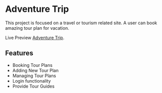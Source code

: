 # Adventure Trip

This project is focused on a travel or tourism related site. A user can book amazing tour plan for vacation.

Live Preview [Adventure Trip](https://adventure-trip-41bbd.web.app/).

## Features

-   Booking Tour Plans
-   Adding New Tour Plan
-   Managing Tour Plans
-   Login functionality
-   Provide Tour Guides
